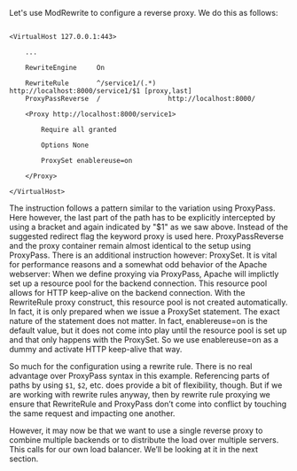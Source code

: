 Let's use ModRewrite to configure a reverse proxy. We do this as follows:

```

<VirtualHost 127.0.0.1:443>

    ...

    RewriteEngine     On

    RewriteRule       ^/service1/(.*)   http://localhost:8000/service1/$1 [proxy,last]
    ProxyPassReverse  /                 http://localhost:8000/

    <Proxy http://localhost:8000/service1>

        Require all granted

        Options None

        ProxySet enablereuse=on

    </Proxy>

</VirtualHost>
```

The instruction follows a pattern similar to the variation using ProxyPass. Here however, the last part of the path has to be explicitly intercepted by using a bracket and again indicated by "$1" as we saw above. Instead of the suggested redirect flag the keyword proxy is used here. ProxyPassReverse and the proxy container remain almost identical to the setup using ProxyPass. There is an additional instruction however: ProxySet. It is vital for performance reasons and a somewhat odd behavior of the Apache webserver: When we define proxying via ProxyPass, Apache will implictly set up a resource pool for the backend connection. This resource pool allows for HTTP keep-alive on the backend connection. With the RewriteRule proxy construct, this resource pool is not created automatically. In fact, it is only prepared when we issue a ProxySet statement. The exact nature of the statement does not matter. In fact, enablereuse=on is the default value, but it does not come into play until the resource pool is set up and that only happens with the ProxySet. So we use enablereuse=on as a dummy and activate HTTP keep-alive that way.

So much for the configuration using a rewrite rule. There is no real advantage over ProxyPass syntax in this example. Referencing parts of paths by using `$1`, `$2`, etc. does provide a bit of flexibility, though. But if we are working with rewrite rules anyway, then by rewrite rule proxying we ensure that RewriteRule and ProxyPass don’t come into conflict by touching the same request and impacting one another.

However, it may now be that we want to use a single reverse proxy to combine multiple backends or to distribute the load over multiple servers. This calls for our own load balancer. We’ll be looking at it in the next section.
